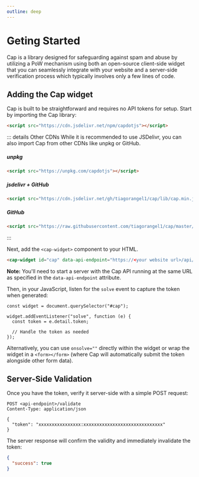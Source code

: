 ```yaml
---
outline: deep
---
```


# Geting Started
Cap is a library designed for safeguarding against spam and abuse by utilizing a PoW mechanism using both an open-source client-side widget that you can seamlessly integrate with your website and a server-side verification process which typically involves only a few lines of code.

## Adding the Cap widget

Cap is built to be straightforward and requires no API tokens for setup. Start by importing the Cap library:

```html
<script src="https://cdn.jsdelivr.net/npm/capdotjs"></script>
```

::: details Other CDNs
While it is recommended to use JSDelivr, you can also import Cap from other CDNs like unpkg or GitHub.

##### unpkg

```html
<script src="https://unpkg.com/capdotjs"></script>
```

##### jsdelivr + GitHub

```html
<script src="https://cdn.jsdelivr.net/gh/tiagorangel1/cap/lib/cap.min.js"></script>
```

##### GitHub

```html
<script src="https://raw.githubusercontent.com/tiagorangel1/cap/master/lib/cap.min.js"></script>
```
:::

Next, add the `<cap-widget>` component to your HTML.

```html
<cap-widget id="cap" data-api-endpoint="https://<your website url>/api/"></cap-widget>
```

**Note:** You'll need to start a server with the Cap API running at the same URL as specified in the `data-api-endpoint` attribute.

Then, in your JavaScript, listen for the `solve` event to capture the token when generated:

```js{3}
const widget = document.querySelector("#cap");

widget.addEventListener("solve", function (e) { 
  const token = e.detail.token;
  
  // Handle the token as needed
});
```

Alternatively, you can use `onsolve=""` directly within the widget or wrap the widget in a `<form></form>` (where Cap will automatically submit the token alongside other form data).


## Server-Side Validation

Once you have the token, verify it server-side with a simple POST request:

```http
POST <api-endpoint>/validate
Content-Type: application/json

{
  "token": "xxxxxxxxxxxxxxxx:xxxxxxxxxxxxxxxxxxxxxxxxxxxxxx"
}
```

The server response will confirm the validity and immediately invalidate the token:

```json
{
  "success": true
}
```